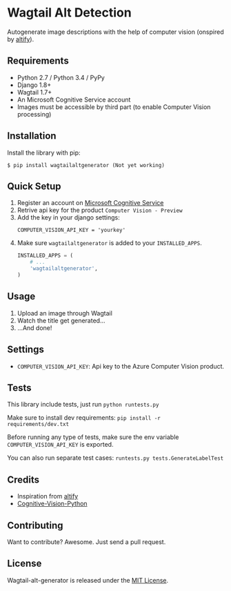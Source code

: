 # Wagtail Alt Detection

Autogenerate image descriptions with the help of computer vision (onspired by [altify](https://github.com/ParhamP/altify/blob/master/altify/altify)).


## Requirements

- Python 2.7 / Python 3.4 / PyPy
- Django 1.8+
- Wagtail 1.7+
- An Microsoft Cognitive Service account
- Images must be accessible by third part (to enable Computer Vision processing)


## Installation

Install the library with pip:

```
$ pip install wagtailaltgenerator (Not yet working)
```


## Quick Setup

1. Register an account on [Microsoft Cognitive Service](https://www.microsoft.com/cognitive-services/)
2. Retrive api key for the product `Computer Vision - Preview`
3. Add the key in your django settings:
    ```
    COMPUTER_VISION_API_KEY = 'yourkey'
    ```
4. Make sure `wagtailaltgenerator` is added to your `INSTALLED_APPS`.
    ```python
    INSTALLED_APPS = (
        # ...
        'wagtailaltgenerator',
    )
    ```


## Usage

1. Upload an image through Wagtail
2. Watch the title get generated...
3. ...And done!


## Settings

- `COMPUTER_VISION_API_KEY`: Api key to the Azure Computer Vision product.


## Tests

This library include tests, just run `python runtests.py`

Make sure to install dev requirements: `pip install -r requirements/dev.txt`

Before running any type of tests, make sure the env variable `COMPUTER_VISION_API_KEY` is exported.

You can also run separate test cases: `runtests.py tests.GenerateLabelTest`


## Credits

- Inspiration from [altify](https://github.com/ParhamP/altify/blob/master/altify/altify)
- [Cognitive-Vision-Python](https://github.com/Microsoft/Cognitive-Vision-Python)


## Contributing

Want to contribute? Awesome. Just send a pull request.


## License

Wagtail-alt-generator is released under the [MIT License](http://www.opensource.org/licenses/MIT).

